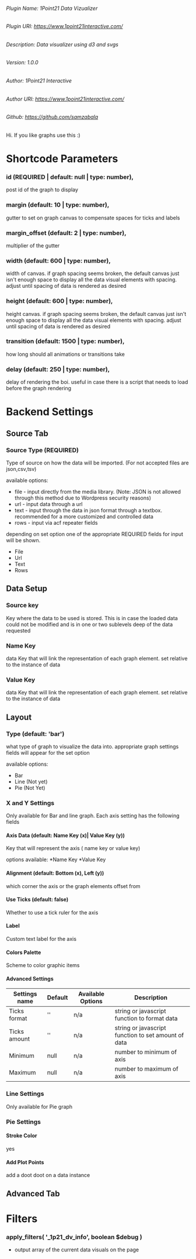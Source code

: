 ###### Plugin Name: 1Point21 Data Vizualizer
###### Plugin URI: https://www.1point21interactive.com/
###### Description: Data visualizer using d3 and svgs
###### Version: 1.0.0
###### Author: 1Point21 Interactive
###### Author URI: https://www.1point21interactive.com/
###### Github: https://github.com/samzabala



Hi. If you like graphs use this :)

# Shortcode Parameters




### id (REQUIRED | default: null | type: number),
post id of the graph to display

### margin (default: 10 | type: number),
gutter to set on graph canvas to compensate spaces for ticks and labels

### margin_offset (default: 2 | type: number),
multiplier of the gutter

### width (default: 600 | type: number),
width of canvas. if graph spacing seems broken, the default canvas just isn't enough space to display all the data visual elements with spacing. adjust until spacing of data is rendered as desired

### height (default: 600 | type: number),
height canvas. if graph spacing seems broken, the default canvas just isn't enough space to display all the data visual elements with spacing. adjust until spacing of data is rendered as desired

### transition (default: 1500 | type: number),
how long should all animations or transitions take

### delay (default: 250 | type: number),
delay of rendering the boi. useful in case there is a script that needs to load before the graph rendering


# Backend Settings

## Source Tab

### Source Type (REQUIRED)
Type of source on how the data will be imported. (For not accepted files are json,csv,tsv)

available options:
* file - input directly from the media library. (Note: JSON is not allowed through this method due to Wordpress security reasons)
* url - input data through a url
* text - input through the data in json format through a textbox. recommended for a more customized and controlled data
* rows - input via acf repeater fields

depending on set option one of the appropriate  REQUIRED fields for input will be shown. 
* File
* Url
* Text
* Rows

## Data Setup 

### Source key
Key where the data to be used is stored. This is in case the loaded data could not be modified and is in one or two sublevels deep of the data requested


### Name Key
data Key that will link the representation of each graph element. set relative to the instance of data

### Value Key
data Key that will link the representation of each graph element. set relative to the instance of data 



## Layout
### Type (default: 'bar')
what type of graph to visualize the data into. appropriate graph settings fields will appear for the set option

available options:
* Bar
* Line (Not yet)
* Pie (Not Yet)

### X and Y Settings
Only available for Bar and line graph. Each axis setting has the following fields

#### Axis Data (default: Name Key (x)| Value Key (y))
Key that will represent the axis ( name key or value key)

options available:
*Name Key
*Value Key

#### Alignment (default: Bottom (x), Left (y))
which corner the axis or the graph elements offset from


#### Use Ticks (default: false)
Whether to use a tick ruler for the axis

#### Label
Custom text label for the axis


#### Colors Palette
Scheme to color graphic items


#### Advanced Settings

| Settings name | Default | Available Options | Description  |
| ------------- | ------- | ----------------- | ------------ |
| Ticks format  | '' | n/a | string or javascript function to format data |
| Ticks amount  | '' | n/a | string or javascript function to set amount of data |
| Minimum       | null | n/a | number to minimum of axis |
| Maximum       | null | n/a | number to maximum of axis |


### Line Settings
Only available for Pie graph


### Pie Settings

#### Stroke Color
yes

#### Add Plot Points
add a doot doot on a data instance

## Advanced Tab
# Filters
### apply_filters( '_1p21_dv_info', boolean $debug )
- output array of the current data visuals on the page
